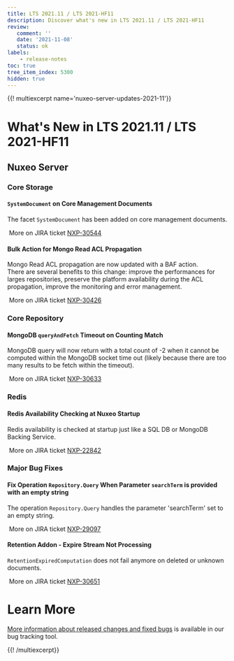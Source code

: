 ```yaml
---
title: LTS 2021.11 / LTS 2021-HF11
description: Discover what's new in LTS 2021.11 / LTS 2021-HF11
review:
   comment: ''
   date: '2021-11-08'
   status: ok
labels:
    - release-notes
toc: true
tree_item_index: 5300
hidden: true
---
```


{{! multiexcerpt name='nuxeo-server-updates-2021-11'}}
# What's New in LTS 2021.11 / LTS 2021-HF11

## Nuxeo Server

### Core Storage

#### `SystemDocument` on Core Management Documents

The facet `SystemDocument` has been added on core management documents.

<i class="fa fa-long-arrow-right" aria-hidden="true"></i>&nbsp;More on JIRA ticket [NXP-30544](https://jira.nuxeo.com/browse/NXP-30544)

#### Bulk Action for Mongo Read ACL Propagation

Mongo Read ACL propagation are now updated with a BAF action.</br>
There are several benefits to this change: improve the performances for larges repositories, preserve the platform availability during the ACL propagation, improve the monitoring and error management. 

<i class="fa fa-long-arrow-right" aria-hidden="true"></i>&nbsp;More on JIRA ticket [NXP-30426](https://jira.nuxeo.com/browse/NXP-30426)

### Core Repository

#### MongoDB `queryAndFetch` Timeout on Counting Match

MongoDB query will now return with a total count of -2 when it cannot be computed within the MongoDB socket time out (likely because there are too many results to be fetch within the timeout).

<i class="fa fa-long-arrow-right" aria-hidden="true"></i>&nbsp;More on JIRA ticket [NXP-30633](https://jira.nuxeo.com/browse/NXP-30633)

### Redis

#### Redis Availability Checking at Nuxeo Startup

Redis availability is checked at startup just like a SQL DB or MongoDB Backing Service.

<i class="fa fa-long-arrow-right" aria-hidden="true"></i>&nbsp;More on JIRA ticket [NXP-22842](https://jira.nuxeo.com/browse/NXP-22842)

### Major Bug Fixes

#### Fix Operation `Repository.Query` When Parameter `searchTerm` is provided with an empty string

The operation `Repository.Query` handles the parameter 'searchTerm' set to an empty string.

<i class="fa fa-long-arrow-right" aria-hidden="true"></i>&nbsp;More on JIRA ticket [NXP-29097](https://jira.nuxeo.com/browse/NXP-29097)

#### Retention Addon - Expire Stream Not Processing

`RetentionExpiredComputation` does not fail anymore on deleted or unknown documents.

<i class="fa fa-long-arrow-right" aria-hidden="true"></i>&nbsp;More on JIRA ticket [NXP-30651](https://jira.nuxeo.com/browse/NXP-30651)

# Learn More

[More information about released changes and fixed bugs](https://jira.nuxeo.com/secure/ReleaseNote.jspa?projectId=10011&version=21515) is available in our bug tracking tool.

{{! /multiexcerpt}}

